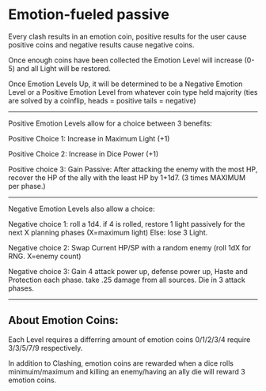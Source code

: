 # Emotion-fueled passive

Every clash results in an emotion coin, positive results for the user cause positive coins and negative results cause negative coins.

Once enough coins have been collected the Emotion Level will increase (0-5) and all Light will be restored.

Once Emotion Levels Up, it will be determined to be a Negative Emotion Level or a Positive Emotion Level from whatever coin type held majority (ties are solved by a coinflip, heads = positive tails = negative)

---

Positive Emotion Levels allow for a choice between 3 benefits: 

Positive Choice 1: Increase in Maximum Light (+1)

Positive Choice 2: Increase in Dice Power (+1)

Positive choice 3: Gain Passive: After attacking the enemy with the most HP, recover the HP of the ally with the least HP by 1+1d7. (3 times MAXIMUM per phase.)

---

Negative Emotion Levels also allow a choice:

Negative choice 1: roll a 1d4. if 4 is rolled, restore 1 light passively for the next X planning phases (X=maximum light) Else: lose 3 Light.

Negative choice 2: Swap Current HP/SP with a random enemy (roll 1dX for RNG. X=enemy count)

Negative choice 3: Gain 4 attack power up, defense power up, Haste and Protection each phase. take .25 damage from all sources. Die in 3 attack phases.

---

## About Emotion Coins:
Each Level requires a differring amount of emotion coins
0/1/2/3/4 require 3/3/5/7/9 respectively.

In addition to Clashing, emotion coins are rewarded when a dice rolls minimuim/maximum and killing an enemy/having an ally die will reward 3 emotion coins.
